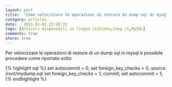 ```yaml
---
layout: post
title:  "Come velocizzare le operazioni di restore da dump sql di mysql"
category: articles
date:   2011-01-01 22:45:33
tags: [Articoli disponibili in lingua italiana,lang_it,MySQL]
comments: true
share: true
---
```


Per velocizzare le operazioni di restore di un dump sql in mysql è possibile procedere come riportato sotto

{% highlight sql %}
set autocommit = 0;
set foreign_key_checks = 0;
source /root/mydump.sql
set foreign_key_checks = 1;
commit;
set autocommit = 1;
{% endhighlight %}
